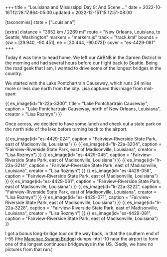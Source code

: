 +++
title = "Louisiana and Mississippi Day 9: And Scene …"
date = 2022-10-16T12:28:17.864-05:00
updated = 2022-12-15T15:12:51-08:00

[taxonomies]
state = ["Louisiana"]

[extra]
distance = "3652 km / 2269 mi"
route = "New Orleans, Louisiana, to Seattle, Washington"
markers = "markers.js"
track = "track.kml"
bounds = {sw = [29.940, -90.451], ne = [30.444, -90.073]}
cover = "es-4429-081"
+++

Today it was time to head home. We left our AirBNB in the Garden District in the morning and had several hours before our flight back to Seattle. Being the road geek that I am, I wanted to drive some of the longest bridges in the country.

<!-- more -->

We started with the Lake Pontchartrain Causeway, which runs 24 miles more or less due north from the city. Lisa captured this image from mid-span:

{{ es_image(id="lr-22a-3200", title = "Lake Pontchartrain Causeway", caption = "Lake Pontchartrain Causeway, north of New Orleans, Louisiana", creator = "Lisa Rozmyn") }}

Once across, we decided to have some lunch and check out a state park on the north side of the lake before turning back to the airport.

{{ es_image(id="es-4429-024", caption = "Fairview-Riverside State Park, east of Madisonville, Louisiana") }}
{{ es_image(id="lr-22a-3204", caption = "Fairview-Riverside State Park, east of Madisonville, Louisiana", creator = "Lisa Rozmyn") }}
{{ es_image(id="es-4429-045", caption = "Fairview-Riverside State Park, east of Madisonville, Louisiana") }}
{{ es_image(id="lr-22a-3214", caption = "Fairview-Riverside State Park, east of Madisonville, Louisiana", creator = "Lisa Rozmyn") }}
{{ es_image(id="es-4429-056", caption = "Fairview-Riverside State Park, east of Madisonville, Louisiana") }}
{{ es_image(id="es-4429-061", caption = "Fairview-Riverside State Park, east of Madisonville, Louisiana") }}
{{ es_image(id="lr-22a-3222", caption = "Fairview-Riverside State Park, east of Madisonville, Louisiana", creator = "Lisa Rozmyn") }}
{{ es_image(id="es-4429-071", caption = "Fairview-Riverside State Park, east of Madisonville, Louisiana") }}
{{ es_image(id="lr-22a-3228", caption = "Fairview-Riverside State Park, east of Madisonville, Louisiana", creator = "Lisa Rozmyn") }}
{{ es_image(id="es-4429-081", caption = "Fairview-Riverside State Park, east of Madisonville, Louisiana") }}

I got a bonus long-bridge tour on the way back, in that the southern end of I-55 (the [Manchac Swamp Bridge](https://en.wikipedia.org/wiki/Manchac_Swamp_Bridge)) dumps into I-10 near the airport to form one of the longest continuous bridgeways in the US. (Sadly, we have no pictures from that run.)
